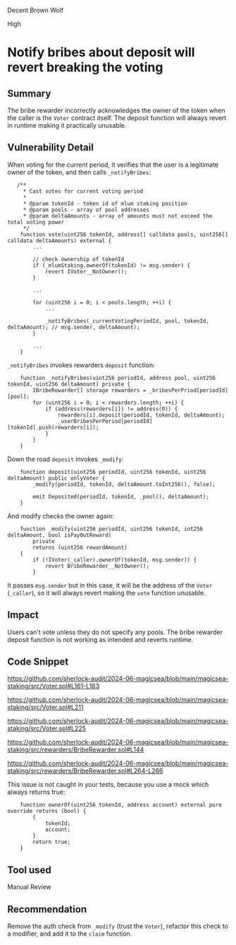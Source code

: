 Decent Brown Wolf

High

# Notify bribes about deposit will revert breaking the voting

## Summary

The bribe rewarder incorrectly acknowledges the owner of the token when the caller is the `Voter` contract itself. The deposit function will always revert in runtime making it practically unusable.

## Vulnerability Detail

When voting for the current period, it verifies that the user is a legitimate owner of the token, and then calls `_notifyBribes`:

```solidity
   /**
     * Cast votes for current voting period
     *
     * @param tokenId - token id of mlum staking position
     * @param pools - array of pool addresses
     * @param deltaAmounts - array of amounts must not exceed the total voting power
     */
    function vote(uint256 tokenId, address[] calldata pools, uint256[] calldata deltaAmounts) external {
        ...

        // check ownership of tokenId
        if (_mlumStaking.ownerOf(tokenId) != msg.sender) {
            revert IVoter__NotOwner();
        }

        ...

        for (uint256 i = 0; i < pools.length; ++i) {
            ...

            _notifyBribes(_currentVotingPeriodId, pool, tokenId, deltaAmount); // msg.sender, deltaAmount);
        }

        ...
    }
```

`_notifyBribes` invokes rewarders `deposit` function:
```solidity
    function _notifyBribes(uint256 periodId, address pool, uint256 tokenId, uint256 deltaAmount) private {
        IBribeRewarder[] storage rewarders = _bribesPerPriod[periodId][pool];
        for (uint256 i = 0; i < rewarders.length; ++i) {
            if (address(rewarders[i]) != address(0)) {
                rewarders[i].deposit(periodId, tokenId, deltaAmount);
                _userBribesPerPeriod[periodId][tokenId].push(rewarders[i]);
            }
        }
    }
```

Down the road `deposit` invokes `_modify`:
```solidity
    function deposit(uint256 periodId, uint256 tokenId, uint256 deltaAmount) public onlyVoter {
        _modify(periodId, tokenId, deltaAmount.toInt256(), false);

        emit Deposited(periodId, tokenId, _pool(), deltaAmount);
    }
```

And modify checks the owner again:
```solidity
    function _modify(uint256 periodId, uint256 tokenId, int256 deltaAmount, bool isPayOutReward)
        private
        returns (uint256 rewardAmount)
    {
        if (!IVoter(_caller).ownerOf(tokenId, msg.sender)) {
            revert BribeRewarder__NotOwner();
        }
```
It passes `msg.sender` but in this case, it will be the address of the `Voter` (`_caller`), so it will always revert making the `vote` function unusable.

## Impact

Users can't vote unless they do not specify any pools. The bribe rewarder deposit function is not working as intended and reverts runtime.

## Code Snippet

https://github.com/sherlock-audit/2024-06-magicsea/blob/main/magicsea-staking/src/Voter.sol#L161-L163

https://github.com/sherlock-audit/2024-06-magicsea/blob/main/magicsea-staking/src/Voter.sol#L211

https://github.com/sherlock-audit/2024-06-magicsea/blob/main/magicsea-staking/src/Voter.sol#L225

https://github.com/sherlock-audit/2024-06-magicsea/blob/main/magicsea-staking/src/rewarders/BribeRewarder.sol#L144

https://github.com/sherlock-audit/2024-06-magicsea/blob/main/magicsea-staking/src/rewarders/BribeRewarder.sol#L264-L266

This issue is not caught in your tests, because you use a mock which always returns true:
```solidity
    function ownerOf(uint256 tokenId, address account) external pure override returns (bool) {
        {
            tokenId;
            account;
        }
        return true;
    }
```

## Tool used

Manual Review

## Recommendation

Remove the auth check from `_modify` (trust the `Voter`), refactor this check to a modifier, and add it to the `claim` function.
